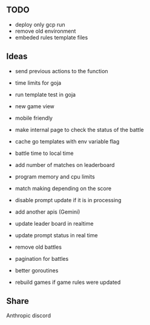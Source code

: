 ## TODO

* deploy only gcp run
* remove old environment
* embeded rules template files

## Ideas

* send previous actions to the function
* time limits for goja
* run template test in goja
* new game view
* mobile friendly
* make internal page to check the status of the battle
* cache go templates with env variable flag
* battle time to local time
* add number of matches on leaderboard
* program memory and cpu limits
* match making depending on the score
* disable prompt update if it is in processing

* add another apis (Gemini)
* update leader board in realtime
* update prompt status in real time
* remove old battles
* pagination for battles
* better goroutines
* rebuild games if game rules were updated

## Share

Anthropic discord
